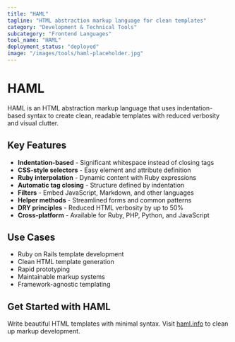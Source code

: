 ```yaml
---
title: "HAML"
tagline: "HTML abstraction markup language for clean templates"
category: "Development & Technical Tools"
subcategory: "Frontend Languages"
tool_name: "HAML"
deployment_status: "deployed"
image: "/images/tools/haml-placeholder.jpg"
---
```


# HAML

HAML is an HTML abstraction markup language that uses indentation-based syntax to create clean, readable templates with reduced verbosity and visual clutter.

## Key Features

- **Indentation-based** - Significant whitespace instead of closing tags
- **CSS-style selectors** - Easy element and attribute definition
- **Ruby interpolation** - Dynamic content with Ruby expressions
- **Automatic tag closing** - Structure defined by indentation
- **Filters** - Embed JavaScript, Markdown, and other languages
- **Helper methods** - Streamlined forms and common patterns
- **DRY principles** - Reduced HTML verbosity by up to 50%
- **Cross-platform** - Available for Ruby, PHP, Python, and JavaScript

## Use Cases

- Ruby on Rails template development
- Clean HTML template generation
- Rapid prototyping
- Maintainable markup systems
- Framework-agnostic templating

## Get Started with HAML

Write beautiful HTML templates with minimal syntax. Visit [haml.info](https://haml.info) to clean up markup development.